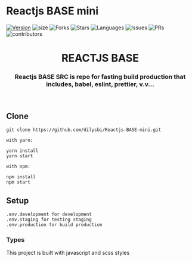 # Reactjs BASE mini

[![Version](https://img.shields.io/npm/v/reactjs-base-src)](https://github.com/dilysbi/Reactjs-BASE-mini)
![size](https://img.shields.io/github/languages/code-size/dilysbi/Reactjs-BASE-mini)
![Forks](https://img.shields.io/github/forks/dilysbi/Reactjs-BASE-mini?style=social)
![Stars](https://img.shields.io/github/stars/dilysbi/Reactjs-BASE-mini?style=social)
![Languages](https://img.shields.io/github/languages/count/dilysbi/Reactjs-BASE-mini)
![Issues](https://img.shields.io/github/issues/dilysbi/Reactjs-BASE-mini)
![PRs](https://img.shields.io/github/issues-pr-raw/dilysbi/Reactjs-BASE-mini)
![contributors](https://img.shields.io/github/contributors-anon/dilysbi/Reactjs-BASE-mini)

<div align="Center">
<h1>REACTJS BASE</h1>
<h3> Reactjs BASE SRC is repo for fasting build production that includes, babel, eslint, prettier, v.v... </h3>
</div>

<br>

## Clone

```
git clone https://github.com/dilysbi/Reactjs-BASE-mini.git

with yarn:

yarn install
yarn start

with npm:

npm install
npm start
```

## Setup

```
.env.development for development
.env.staging for testing staging
.env.production for build production
```

### Types

This project is built with javascript and scss styles
